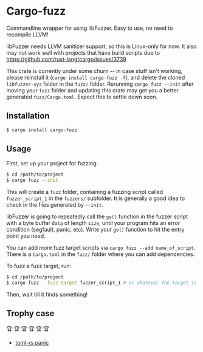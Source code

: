 # Cargo-fuzz

Commandline wrapper for using libFuzzer. Easy to use, no need to recompile LLVM!


libFuzzer needs LLVM sanitizer support, so this is Linux-only for now. It also
may not work well with projects that have build scripts due to
https://github.com/rust-lang/cargo/issues/3739

This crate is currently under some churn -- in case stuff isn't working, please reinstall it (`cargo install cargo-fuzz -f`), and delete the cloned `libfuzzer-sys` folder in the `fuzz/` folder. Rerunning `cargo fuzz --init` after moving your `fuzz` folder and updating this crate may get you a better generated `fuzz/Cargo.toml`. Expect this to settle down soon.

## Installation

```sh
$ cargo install cargo-fuzz
```

## Usage

First, set up your project for fuzzing:

```sh
$ cd /path/to/project
$ cargo fuzz --init
```

This will create a `fuzz` folder, containing a fuzzing script called `fuzzer_script_1` in the
`fuzzers/` subfolder. It is generally a good idea to check in the files generated by `--init`.

libFuzzer is going to repeatedly call the `go()` function in the fuzzer script with a byte buffer
`data` of length `size`, until your program hits an error condition (segfault, panic, etc). Write
your `go()` function to hit the entry point you need.

You can add more fuzz target scripts via `cargo fuzz --add name_of_script`. There
is a `Cargo.toml` in the `fuzz/` folder where you can add dependencies.


To fuzz a fuzz target, run:

```sh
$ cd /path/to/project
$ cargo fuzz --fuzz-target fuzzer_script_1 # or whatever the target is named
```

Then, wait till it finds something!


## Trophy case

🏆 🏆 🏆 🏆 🏆 🏆  

 - [toml-rs panic](https://github.com/alexcrichton/toml-rs/issues/152)
